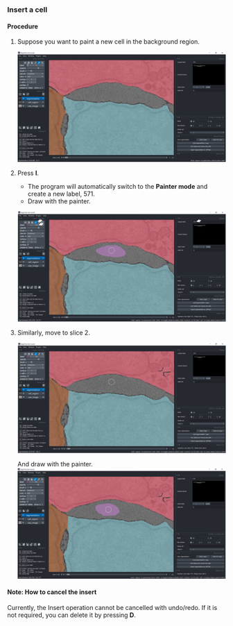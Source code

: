 ### Insert a cell

#### Procedure
1. Suppose you want to paint a new cell in the background region.

    ![press-button](./pictures/insert_s1_1.png)

2. Press **I**. 

    - The program will automatically switch to the **Painter mode** and create a new label, 571. 
    - Draw with the painter.

    ![press-button](./pictures/insert_s1_2_annotation.png)

3. Similarly, move to slice 2. 

    ![press-button](./pictures/insert_s2_1_annotation.png)

    And draw with the painter.
    ![press-button](./pictures/insert_s2_2_annotation.png)

#### Note: How to cancel the insert
Currently, the Insert operation cannot be cancelled with undo/redo. 
If it is not required, you can delete it by pressing **D**.


